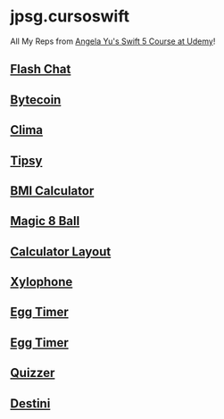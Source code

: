 # jpsg.cursoswift
All My Reps from [Angela Yu's Swift 5 Course at Udemy](https://www.udemy.com/course/ios-13-app-development-bootcamp/)!



## [Flash Chat](https://github.com/jpedrosg/jpsg.cursoswift.flash_chat)

## [Bytecoin](https://github.com/jpedrosg/jpsg.cursoswift.bytecoin)

## [Clima](https://github.com/jpedrosg/jpsg.cursoswift.clima)

## [Tipsy](https://github.com/jpedrosg/jpsg.cursoswift.tipsy)

## [BMI Calculator](https://github.com/jpedrosg/jpsg.cursoswift.calculadora_imc)

## [Magic 8 Ball](https://github.com/jpedrosg/jpsg.cursoswift.magic_8ball)

## [Calculator Layout](https://github.com/jpedrosg/jpsg.cursoswift.calculator_layout)

## [Xylophone](https://github.com/jpedrosg/jpsg.cursoswift.xylophone)

## [Egg Timer](https://github.com/jpedrosg/jpsg.cursoswift.egg_timer)

## [Egg Timer](https://github.com/jpedrosg/jpsg.cursoswift.egg_timer)

## [Quizzer](https://github.com/jpedrosg/jpsg.cursoswift.quizzler)

## [Destini](https://github.com/jpedrosg/jpsg.cursoswift.destini)


